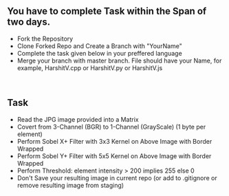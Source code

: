 ## You have to complete Task within the Span of two days.
- Fork the Repository
- Clone Forked Repo and Create a Branch with "YourName"
- Complete the task given below in your preffered language
- Merge your branch with master branch. File should have your Name, for example, HarshitV.cpp or HarshitV.py or HarshitV.js
<br>

## Task
- Read the JPG image provided into a Matrix
- Covert from 3-Channel (BGR) to 1-Channel (GrayScale) (1 byte per element)
- Perform Sobel X+ Filter with 3x3 Kernel on Above Image with Border Wrapped
- Perform Sobel Y+ Filter with 5x5 Kernel on Above Image with Border Wrapped
- Perform Threshold: element intensity > 200 implies 255 else 0
- Don't Save your resulting image in current repo (or add to .gitignore or remove resulting image from staging)
<br>

